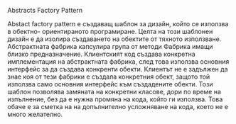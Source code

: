 ﻿Abstracts Factory Pattern

Abstact factory pattern  е създаващ шаблон за дизайн, който се използва в обектно- ориентираното програмиране.
Целта на този шаблонен дизайн е да изолира създаването на обектите от тяхното използване.
Абстрактната фабрика капсулира група от методи Фабрика имащи близко предназначение. Клиентският код създава конкретна имплементация на абстрактната фабрика, след това използва основния интерфейс за да създава конкренти обекти. Клиентът не е задължен да знае коя от тези фабрики е създала конкретния обект, защото той използва само основния интерфейс към създадените обекти.
Този шаблон позволява замяната на конкретни класове, дори по време на изпълнение, без да е нужна промяна на кода, който ги използва. Това обаче е за сметка на на допълнително усложняване на кода, което не е много желателно.
